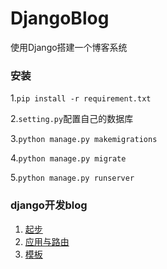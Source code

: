 # DjangoBlog
使用Django搭建一个博客系统


### 安装
1.```pip install -r requirement.txt ```

2.`setting.py`配置自己的数据库 

3.```python manage.py makemigrations ``` 

4.```python manage.py migrate```  

5.```python manage.py runserver```  

### django开发blog
1. [起步](./readme/起步.md)  
1. [应用与路由](./readme/应用与路由.md)  
1. [模板](./readme/模板.md)  

